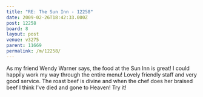 ```yaml
---
title: "RE: The Sun Inn - 12258"
date: 2009-02-26T18:42:33.000Z
post: 12258
board: 8
layout: post
venue: v3275
parent: 11669
permalink: /m/12258/
---
```

As my friend Wendy Warner says, the food at the Sun Inn is great! I could happily work my way through the entire menu! Lovely friendly staff and very good service. The roast beef is divine and when the chef does her braised beef I think I've died and gone to Heaven! Try it!
